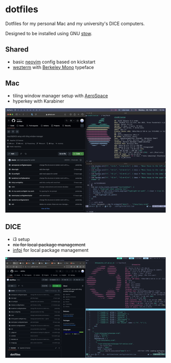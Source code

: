 # dotfiles

Dotfiles for my personal Mac and my university's DICE computers. 

Designed to be installed using GNU [stow](https://www.gnu.org/software/stow/).

## Shared

- basic [neovim](https://neovim.io) config based on kickstart
- [wezterm](https://wezfurlong.org/wezterm) with [Berkeley Mono](https://berkeleygraphics.com/typefaces/berkeley-mono) typeface

## Mac

- tiling window manager setup with [AeroSpace](https://github.com/nikitabobko/AeroSpace)
- hyperkey with Karabiner

![image of macos setup](./mac.jpg)

## DICE

- i3 setup
- ~~nix for local package management~~
- [infpi](https://github.com/alecks/infpi) for local package management


![image of dice setup](./dice.png)
